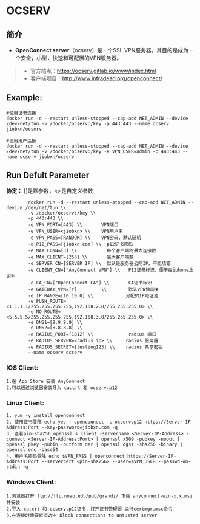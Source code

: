OCSERV
===
## 简介
* **OpenConnect server**（ocserv）是一个SSL VPN服务器。其目的是成为一个安全，小型，快速和可配置的VPN服务器。
> * 官方站点：https://ocserv.gitlab.io/www/index.html
> * 客户端项目：http://www.infradead.org/openconnect/


## Example:

    #使用证书连接
    docker run -d --restart unless-stopped --cap-add NET_ADMIN --device /dev/net/tun -v /docker/ocserv:/key -p 443:443 --name ocserv jiobxn/ocserv

    #使用用户连接
    docker run -d --restart unless-stopped --cap-add NET_ADMIN --device /dev/net/tun -v /docker/ocserv:/key -e VPN_USER=admin -p 443:443 --name ocserv jiobxn/ocserv


## Run Defult Parameter
**协定：** []是默参数，<>是自定义参数

			docker run -d --restart unless-stopped --cap-add NET_ADMIN --device /dev/net/tun \\
			-v /docker/ocserv:/key \\
			-p 443:443 \\
			-e VPN_PORT=[443] \\       VPN端口
			-e VPN_USER=<jiobxn> \\    VPN用户名
			-e VPN_PASS=[RANDOM] \\    VPN密码，默认随机
			-e P12_PASS=[jiobxn.com] \\  p12证书密码
			-e MAX_CONN=[3] \\           每个客户端的最大连接数
			-e MAX_CLIENT=[253] \\       最大客户端数
			-e SERVER_CN=[SERVER_IP] \\  默认是服务器公网IP，不能填错
			-e CLIENT_CN=["AnyConnect VPN"] \\   P12证书标识，便于在iphone上识别
			-e CA_CN=["OpenConnect CA"] \\       CA证书标识
			-e GATEWAY_VPN=[Y]         \\        默认VPN做网关
			-e IP_RANGE=[10.10.0] \\            分配的IP地址池
			-e PUSH_ROUTE=<1.1.1.1/255.255.255.255,192.168.2.0/255.255.255.0> \\
			-e NO_ROUTE=<5.5.5.5/255.255.255.255,192.168.3.0/255.255.255.0> \\
			-e DNS1=[9.9.9.9] \\
			-e DNS2=[8.8.8.8] \\
			-e RADIUS_PORT=[1812] \\             radius 端口
			-e RADIUS_SERVER=<radius ip> \\     radius 服务器
			-e RADIUS_SECRET=[testing123] \\    radius 共享密钥
			--name ocserv ocserv

### IOS Client:

    1.在 App Store 安装 AnyConnect
    2.可以通过浏览器安装导入 ca.crt 和 ocserv.p12

### Linux Client:

    1. yum -y install openconnect
    2. 使用证书登陆 echo yes | openconnect -c ocserv.p12 https://Server-IP-Address:Port --key-password=jiobxn.com -q
    3. 查看pin-sha256 openssl s_client -servername <Server-IP-Address> -connect <Server-IP-Address:Port> | openssl x509 -pubkey -noout | openssl pkey -pubin -outform der | openssl dgst -sha256 -binary | openssl enc -base64
    4. 用户名密码登陆 echo $VPN_PASS | openconnect https://Server-IP-Address:Port --servercert <pin-sha256> --user=$VPN_USER --passwd-on-stdin -q 

### Windows Client:

    1.浏览器打开 ftp://ftp.noao.edu/pub/grandi/ 下载 anyconnect-win-x.x.msi 并安装
    2.导入 ca.crt 和 ocserv.p12证书，打开证书管理器 运行certmgr.msc命令
    3.在连接时候要取消选中 Block connections to untusted server
